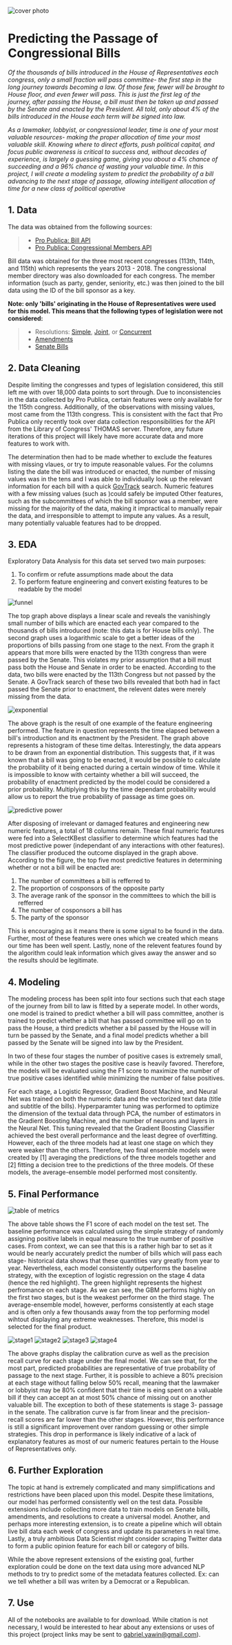 ![cover photo](./README_files/house_dome.jpg)
# Predicting the Passage of Congressional Bills
*Of the thousands of bills introduced in the House of Representatives each congress, only a small fraction will pass committee- the first step in the long journey towards becoming a law. Of those few, fewer will be brought to House floor, and even fewer will pass. This is just the first leg of the journey, after passing the House, a bill must then be taken up and passed by the Senate and enacted by the President. All told, only about 4% of the bills introduced in the House each term will be signed into law.*

*As a lawmaker, lobbyist, or congressional leader, time is one of your most valuable resources- making the proper allocation of time your most valuable skill. Knowing where to direct efforts, push political capital, and focus public awareness is critical to success and, without decades of experience, is largely a guessing game, giving you about a 4% chance of succeeding and a 96% chance of wasting your valuable time. In this project, I will create a modeling system to predict the probability of a bill advancing to the next stage of passage, allowing intelligent allocation of time for a new class of political operative*

## 1. Data
The data was obtained from the following sources:
> * [Pro Publica: Bill API](https://projects.propublica.org/api-docs/congress-api/bills/)
> * [Pro Publica: Congressional Members API](https://projects.propublica.org/api-docs/congress-api/members/)

Bill data was obtained for the three most recent congresses (113th, 114th, and 115th) which represents the years 2013 - 2018. The congressional member directory was also downloaded for each congress. The member information (such as party, gender, seniority, etc.) was then joined to the bill data using the ID of the bill sponsor as a key.

**Note: only 'bills' originating in the House of Representatives were used for this model. This means that the following types of legislation were not considered:**
> * Resolutions: [Simple](https://en.wikipedia.org/wiki/Simple_resolution), [Joint](https://en.wikipedia.org/wiki/Joint_resolution), or [Concurrent](https://en.wikipedia.org/wiki/Concurrent_resolution)
> * [Amendments](https://en.wikipedia.org/wiki/Amendment)
> * [Senate Bills](https://www.senate.gov/legislative/common/briefing/leg_laws_acts.htm)


## 2. Data Cleaning
Despite limiting the congresses and types of legislation considered, this still left me with over 18,000 data points to sort through. Due to inconsistencies in the data collected by Pro Publica, certain features were only available for the 115th congress. Additionally, of the observations with missing values, most came from the 113th congress. This is consistent with the fact that Pro Publica only recently took over data collection responsibilities for the API from the Library of Congress' THOMAS server. Therefore, any future iterations of this project will likely have more accurate data and more features to work with.

The determination then had to be made whether to exclude the features with missing vlaues, or try to impute reasonable values. For the columns listing the date the bill was introduced or enacted, the number of missing values was in the tens and I was able to individually look up the relevant information for each bill with a quick [GovTrack](https://www.govtrack.us/congress/bills/#find) search. Numeric features with a few missing values (such as )could safely be imputed Other features, such as the subcommittees of which the bill sponsor was a member, were missing for the majority of the data, making it impractical to manually repair the data, and irresponsible to attempt to impute any values. As a result, many potentially valuable features had to be dropped. 

## 3. EDA
Exploratory Data Analysis for this data set served two main purposes:
1. To confirm or refute assumptions made about the data
2. To perform feature engineering and convert existing features to be readable by the model

![funnel](./README_files/funnel.png)

The top graph above displays a linear scale and reveals the vanishingly small number of bills which are enacted each year compared to the thousands of bills introduced (note: this data is for House bills only). The second graph uses a logarithmic scale to get a better ideas of the proportions of bills passing from one stage to the next. From the graph it appears that more bills were enacted by the 113th congress than were passed by the Senate. This violates my prior assumption that a bill must pass both the House and Senate in order to be enacted. According to the data, two bills were enacted by the 113th Congress but not passed by the Senate. A GovTrack search of these two bills revealed that both had in fact passed the Senate prior to enactment, the relevent dates were merely missing from the data. 


![exponential](./README_files/Exponential.png)

The above graph is the result of one example of the feature engineering performed. The feature in question represents the time elapsed between a bill's introduction and its enactment by the President. The graph above represents a histogram of these time deltas. Interestingly, the data appears to be drawn from an exponential distribution. This suggests that, if it was known that a bill was going to be enacted, it would be possible to calculate the probability of it being enacted during a certain window of time. While it is impossible to know with certainty whether a bill will succeed, the probability of enactment predicted by the model could be considered a prior probability. Multiplying this by the time dependant probability would allow us to report the true probability of passage as time goes on.


![predictive power](./README_files/predictive_power.png)

After disposing of irrelevant or damaged features and engineering new numeric features, a total of 18 columns remain. These final numeric features were fed into a SelectKBest classifier to determine which features had the most predictive power (independant of any interactions with other features). The classifier produced the outcome displayed in the graph above. According to the figure, the top five most predictive features in determining whether or not a bill will be enacted are: 

1. The number of committees a bill is refferred to
2. The proportion of cosponsors of the opposite party
3. The average rank of the sponsor in the committees to which the bill is refferred
4. The number of cosponsors a bill has
5. The party of the sponsor

This is encouraging as it means there is some signal to be found in the data. Further, most of these features were ones which we created which means our time has been well spent. Lastly, none of the relevent features found by the algorithm could leak information which gives away the answer and so the results should be legitimate.

## 4. Modeling
The modeling process has been split into four sections such that each stage of the journey from bill to law is fitted by a seperate model. In other words, one model is trained to predict whether a bill will pass committee, another is trained to predict whether a bill that has passed committee will go on to pass the House, a third predicts whether a bil passed by the House will in turn be passed by the Senate, and a final model predicts whether a bill passed by the Senate will be signed into law by the President. 

In two of these four stages the number of positive cases is extremely small, while in the other two stages the positive case is heavily favored. Therefore, the models will be evaluated using the F1 score to maximize the number of true positive cases identified while minimizing the number of false positives. 

For each stage, a Logistic Regressor, Gradient Boost Machine, and Neural Net was trained on both the numeric data and the vectorized text data (title and subtitle of the bills). Hyperparamter tuning was performed to optimize the dimension of the textual data through PCA, the number of estimators in the Gradient Boosting Machine, and the number of neurons and layers in the Neural Net. This tuning revealed that the Gradient Boosting Classifier achieved the best overall performance and the least degree of overfitting. However, each of the three models had at least one stage on which they were weaker than the others. Therefore, two final ensemble models were created by [1] averaging the predictions of the three models together and [2] fitting a decision tree to the predictions of the three models. Of these models, the average-ensemble model performed most consitently.

## 5. Final Performance
![table of metrics](./README_files/new_metrics.png)

The above table shows the F1 score of each model on the test set. The baseline performance was calculated using the simple strategy of randomly assigning positive labels in equal measure to the true number of positive cases. From context, we can see that this is a rather high bar to set as it would be nearly accurately predict the number of bills which will pass each stage- historical data shows that these quantities vary greatly from year to year. Nevertheless, each model consistently outperforms the baseline strategy, with the exception of logistic regression on the stage 4 data (hence the red highlight). The green highlight represents the highest perfromance on each stage. As we can see, the GBM performs highly on the first two stages, but is the weakest performer on the third stage. The average-ensemble model, however, performs consistently at each stage and is often only a few thousands away from the top performing model wihtout displaying any extreme weaknesses. Therefore, this model is selected for the final product.

![stage1](./README_files/stage1.png)
![stage2](./README_files/stage2.png)
![stage3](./README_files/stage3.png)
![stage4](./README_files/stage4.png)

The above graphs display the calibration curve as well as the precision recall curve for each stage under the final model. We can see that, for the most part, predicted probabilities are representative of true probability of passage to the next stage. Further, it is possible to achieve a 80% precision at each stage without falling below 50% recall, meaning that the lawmaker or lobbyist may be 80% confident that their time is eing spent on a valuable bill if they can accept an at most 50% chance of missing out on another valuable bill. The exception to both of these statements is stage 3- passage in the senate. The calibration curve is far from linear and the precision-recall scores are far lower than the other stages. However, this performance is still a significant improvement over random guessing or other simple strategies. This drop in performance is likely indicative of a lack of explanatory features as most of our numeric features pertain to the House of Representatives only. 

## 6. Further Exploration
The topic at hand is extremely complicated and many simplifications and restrictions have been placed upon this model. Despite these limitations, our model has performed consistently well on the test data. Possible extensions include collecting more data to train models on Senate bills, amendments, and resolutions to create a universal model. Another, and perhaps more interesting extension, is to create a pipeline which will obtain live bill data each week of congress and update its parameters in real time. Lastly, a truly ambitious Data Scientist might consider scraping Twitter data to form a public opinion feature for each bill or category of bills. 

While the above represent extensions of the existing goal, further exploration could be done on the text data using more advanced NLP methods to try to predict some of the metadata features collected. Ex: can we tell whether a bill was writen by a Democrat or a Republican. 

## 7. Use
All of the notebooks are available to for download. While citation is not necessary, I would be interested to hear about any extensions or uses of this project (project links may be sent to gabriel.yawin@gmail.com).

